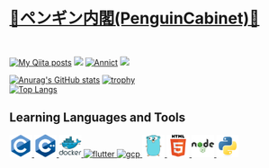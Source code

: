 # [🐧ペンギン内閣(PenguinCabinet)🐧](https://penguincabinet.com)

<br/>

[![My Qiita posts](https://qiita-badge.apiapi.app/s/PenguinCabinet/posts.svg)](http://qiita.com/PenguinCabinet) [![](https://zenn.badge.nikaera.com/s/penguincabinet/articles?style=flat)](http://zenn.dev/penguincabinet) [![Annict](https://annict.penguincabinet.com/?user_id=PenguinCabinet&type=watched_count)](https://annict.com/@PenguinCabinet)  ![](https://komarev.com/ghpvc/?username=PenguinCabinet)

[![Anurag's GitHub stats](https://github-readme-stats.vercel.app/api?username=PenguinCabinet)](https://github.com/anuraghazra/github-readme-stats)
[![trophy](https://github-profile-trophy.vercel.app/?username=PenguinCabinet)](https://github.com/ryo-ma/github-profile-trophy)    
[![Top Langs](https://github-readme-stats.vercel.app/api/top-langs/?username=PenguinCabinet)](https://github.com/anuraghazra/github-readme-stats)

## Learning Languages and Tools
<p align="left">  <a href="https://www.cprogramming.com/" target="_blank" rel="noreferrer"> <img src="https://raw.githubusercontent.com/devicons/devicon/master/icons/c/c-original.svg" alt="c" width="40" height="40"/> </a> <a href="https://www.w3schools.com/cpp/" target="_blank" rel="noreferrer"> <img src="https://raw.githubusercontent.com/devicons/devicon/master/icons/cplusplus/cplusplus-original.svg" alt="cplusplus" width="40" height="40"/> </a> <a href="https://www.docker.com/" target="_blank" rel="noreferrer"> <img src="https://raw.githubusercontent.com/devicons/devicon/master/icons/docker/docker-original-wordmark.svg" alt="docker" width="40" height="40"/> </a> <a href="https://flutter.dev" target="_blank" rel="noreferrer"> <img src="https://www.vectorlogo.zone/logos/flutterio/flutterio-icon.svg" alt="flutter" width="40" height="40"/> </a> <a href="https://cloud.google.com" target="_blank" rel="noreferrer"> <img src="https://www.vectorlogo.zone/logos/google_cloud/google_cloud-icon.svg" alt="gcp" width="40" height="40"/> </a> <a href="https://golang.org" target="_blank" rel="noreferrer"> <img src="https://raw.githubusercontent.com/devicons/devicon/master/icons/go/go-original.svg" alt="go" width="40" height="40"/> </a> <a href="https://www.w3.org/html/" target="_blank" rel="noreferrer"> <img src="https://raw.githubusercontent.com/devicons/devicon/master/icons/html5/html5-original-wordmark.svg" alt="html5" width="40" height="40"/> </a> <a href="https://nodejs.org" target="_blank" rel="noreferrer"> <img src="https://raw.githubusercontent.com/devicons/devicon/master/icons/nodejs/nodejs-original-wordmark.svg" alt="nodejs" width="40" height="40"/> </a> <a href="https://www.python.org" target="_blank" rel="noreferrer"> <img src="https://raw.githubusercontent.com/devicons/devicon/master/icons/python/python-original.svg" alt="python" width="40" height="40"/> </a> </p>
